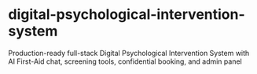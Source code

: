 # digital-psychological-intervention-system
Production-ready full-stack Digital Psychological Intervention System with AI First-Aid chat, screening tools, confidential booking, and admin panel

